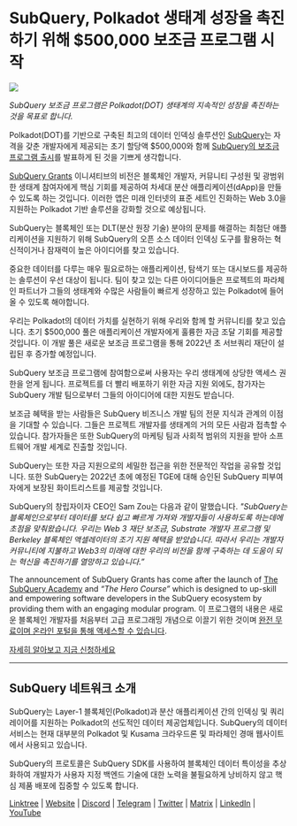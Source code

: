 # SubQuery, Polkadot 생태계 성장을 촉진하기 위해 $500,000 보조금 프로그램 시작

![](https://cdn-images-1.medium.com/max/800/1*LsQkybCuzuopypGKyKkPAA.png)

_SubQuery 보조금 프로그램은 Polkadot(DOT) 생태계의 지속적인 성장을 촉진하는 것을 목표로 합니다._

Polkadot(DOT)를 기반으로 구축된 최고의 데이터 인덱싱 솔루션인 [SubQuery](https://subquery.network/)는 자격을 갖춘 개발자에게 제공되는 초기 할당액 $500,000와 함께 [SubQuery의 보조금 프로그램 출시](https://subquery.network/grants)를 발표하게 된 것을 기쁘게 생각합니다.

[SubQuery Grants](https://subquery.network/grants) 이니셔티브의 비전은 블록체인 개발자, 커뮤니티 구성원 및 광범위한 생태계 참여자에게 핵심 기회를 제공하여 차세대 분산 애플리케이션(dApp)을 만들 수 있도록 하는 것입니다. 이러한 앱은 미래 인터넷의 표준 세트인 진화하는 Web 3.0을 지원하는 Polkadot 기반 솔루션을 강화할 것으로 예상됩니다.

SubQuery는 블록체인 또는 DLT(분산 원장 기술) 분야의 문제를 해결하는 최첨단 애플리케이션을 지원하기 위해 SubQuery의 오픈 소스 데이터 인덱싱 도구를 활용하는 혁신적이거나 잠재력이 높은 아이디어를 찾고 있습니다.

중요한 데이터를 다루는 매우 필요로하는 애플리케이션, 탐색기 또는 대시보드를 제공하는 솔루션이 우선 대상이 됩니다. 팀이 찾고 있는 다른 아이디어들은 프로젝트의 파라체인 파트너가 그들의 생태계와 수많은 사람들이 빠르게 성장하고 있는 Polkadot에 들어올 수 있도록 해야합니다.

우리는 Polkadot의 데이터 가치를 실현하기 위해 우리와 함께 할 커뮤니티를 찾고 있습니다. 초기 $500,000 풀은 애플리케이션 개발자에게 훌륭한 자금 조달 기회를 제공할 것입니다. 이 개발 풀은 새로운 보조금 프로그램을 통해 2022년 초 서브쿼리 재단이 설립된 후 증가할 예정입니다.

SubQuery 보조금 프로그램에 참여함으로써 사용자는 우리 생태계에 상당한 액세스 권한을 얻게 됩니다. 프로젝트를 더 빨리 배포하기 위한 자금 지원 외에도, 참가자는 SubQuery 개발 팀으로부터 그들의 아이디어에 대한 지원도 받습니다.

보조금 혜택을 받는 사람들은 SubQuery 비즈니스 개발 팀의 전문 지식과 관계의 이점을 기대할 수 있습니다. 그들은 프로젝트 개발자를 생태계의 거의 모든 사람과 접촉할 수 있습니다. 참가자들은 또한 SubQuery의 마케팅 팀과 사회적 범위의 지원을 받아 소프트웨어 개발 세계로 진출할 것입니다.

SubQuery는 또한 자금 지원으로의 세밀한 접근을 위한 전문적인 작업을 공유할 것입니다. 또한 SubQuery는 2022년 초에 예정된 TGE에 대해 승인된 SubQuery 피부여자에게 보장된 화이트리스트를 제공할 것입니다.

SubQuery의 창립자이자 CEO인 Sam Zou는 다음과 같이 말했습니다. _"SubQuery는 블록체인으로부터 데이터를 보다 쉽고 빠르게 가져와 개발자들이 사용하도록 하는데에 초점을 맞춰왔습니다. 우리는 Web 3 재단 보조금, Substrate 개발자 프로그램 및 Berkeley 블록체인 액셀레이터의 조기 지원 혜택을 받았습니다. 따라서 우리는 개발자 커뮤니티에 지불하고 Web3의 미래에 대한 우리의 비전을 함께 구축하는 데 도움이 되는 혁신을 촉진하기를 열망하고 있습니다.”_

The announcement of SubQuery Grants has come after the launch of [The SubQuery Academy](./20211018-subquery-launches-the-subquery-academy.md) and _“The Hero Course”_ which is designed to up-skill and empowering software developers in the SubQuery ecosystem by providing them with an engaging modular program. 이 프로그램의 내용은 새로운 블록체인 개발자를 처음부터 고급 프로그래밍 개념으로 이끌기 위한 것이며 [완전 무료이며 온라인 포털을 통해 액세스할 수 있습니다](https://subquery.coassemble.com/unlock/dOKZW6O#/).

[자세히 알아보고 지금 신청하세요](https://subquery.network/grants)

---

## SubQuery 네트워크 소개

SubQuery는 Layer-1 블록체인(Polkadot)과 분산 애플리케이션 간의 인덱싱 및 쿼리 레이어를 지원하는 Polkadot의 선도적인 데이터 제공업체입니다. SubQuery의 데이터 서비스는 현재 대부분의 Polkadot 및 Kusama 크라우드론 및 파라체인 경매 웹사이트에서 사용되고 있습니다.

SubQuery의 프로토콜은 SubQuery SDK를 사용하여 블록체인 데이터 특이성을 추상화하여 개발자가 사용자 지정 백엔드 기술에 대한 노력을 불필요하게 낭비하지 않고 핵심 제품 배포에 집중할 수 있도록 합니다.

[Linktree](https://linktr.ee/subquerynetwork) | [Website](https://subquery.network/) | [Discord](https://discord.com/invite/78zg8aBSMG) | [Telegram](https://t.me/subquerynetwork) | [Twitter](https://twitter.com/subquerynetwork) | [Matrix](https://matrix.to/#/#subquery:matrix.org) | [LinkedIn](https://www.linkedin.com/company/subquery) | [YouTube](https://www.youtube.com/channel/UCi1a6NUUjegcLHDFLr7CqLw)
